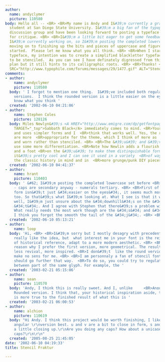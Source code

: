 ```yaml
---
author:
  name: andyclymer
  picture: 110580
body: Hello all -- <BR> <BR>My name is Andy and I&#39;m currently a graphic design
  student at San Diego State University. I&#39;m a big fan of the typophile critique
  discussion group and have been looking forward to posting a typeface of my own design
  for critique. <BR> <BR>I&#39;m a little bit eager to get some feedback on a face
  I&#39;m currently working on, so I&#39;m posting the completed lowercase set before
  moving on to finishing up the bits and pieces of uppercase and figures that I&#39;ve
  started.  Please let me know what you all think. <BR> <BR>When I started out this
  typeface, my intention was to create a simplified blackletter typeface that is able
  to be stenciled.  As you can see I have definately digressed from this original
  plan but it still hints to its calligraphic roots. <BR> <BR>Thanks! <BR> <BR><IMG
  SRC="http://www.typophile.com/forums/messages/29/1477.gif" ALT="Stencil Fraktur">
comments:
- author:
    name: andyclymer
    picture: 110580
  body: ' I forgot to mention one thing.  I&#39;ve included both regular and roudned
    versions.  I think the rounded version is a little easier on the eyes.  Let me
    know what you think '
  created: '2002-06-10 04:21:06'
- author:
    name: Stephen Coles
    picture: 128126
  body: Miles Newlyn&#39;s <A HREF="http://www.emigre.com/dp/getfontpage.php?PSabR.html"
    TARGET="_top">Sabbath Black</A> immediately comes to mind. <BR>Yours is more distressed
    and uses simpler forms and I  <BR>think that works well. Yes, the rounded edges
    are more  <BR>appropriate for the theme, which I think of more as  <BR>stamped
    and worn rather than stenciled. <BR> <BR>The &#39;u&#39; and &#39;v&#39; could
    use some more differentiation. <BR>Note how Newlin adds a flourish to his &#39;v&#39;
    and a foot <BR>on the &#39;u&#39; to make them distinguishable forms. <BR> <BR>Overall
    it&#39;s pretty cool and I can see it used in a variety  <BR>of ways - both with
    the classic history in mind and in  <BR>more grunge/punk DIY pieces. <BR> <BR>Stephen
  created: '2002-06-10 04:41:37'
- author:
    name: hrant
    picture: 110403
  body: ' &#62; I&#39;m posting the completed lowercase set before <BR> <BR>Good idea
    - caps are secondary anyway - numerals tertiary. <BR> <BR>First of all, the rounded
    form isn&#39;t just &#34;easier on the eyes&#34;, it seems much more authentic
    too. So that&#39;s what I&#39;m looking at. What I see is that it works quite
    well, I&#39;m just unsure about the &#34;downhill&#34;s on the &#34;f&#34; and
    &#34;t&#34;. And I agree with Stephen that there&#39;s a problem with the &#34;u&#34;/&#34;v&#34;.
    What really needs the most work though are the &#34;s&#34; and &#34;z&#34;. BTW,
    I think you forgot the smooth the tail of the &#34;j&#34;. <BR> <BR>hhp '
  created: '2002-06-10 05:13:21'
- author:
    name: loop
  body: 'Hi, <BR> <BR>I&#39;m sorry but I mostly desagry with precedent post. <BR>I
    really like the idea, but  what interest me in your font is the reinterpretation
    of historical reference, adapt to a more modern aesthetic. <BR> <BR>It&#39;s the
    reason why I prefer the first version, more geometrical. The result is more unique,
    less revival, more inspired. <BR>I don&#39;t  like the round vervion, it&#39;s
    make no sens for me. <BR> <BR>I am personnaly a fan of stencil font and I think  you
    should go further that way.  <BR>To do so, you could try to regulate the space
    between part of the same glyph. For example, the '
  created: '2003-02-21 05:15:06'
- author:
    name: sean
    picture: 110570
  body: 'Andy, I think this is really sweet. And I, unlike     <BR>Anouk, love the
    Rounded version. I think that, your historical inspiration aside, the Rounded
    is more true to the finished result of what this is '
  created: '2003-02-21 06:00:53'
- author:
    name: alchion
    picture: 110619
  body: "Hi Andy. I think this project would be worth finishing, I like the second/less
    angular \r\nversion best. u and v are a bit to close in form, s and z could use
    a little closing up.\r\nAre you doing any caps? How about a unicase instead of
    caps?\r\n\r\n"
  created: '2005-08-25 21:45:05'
date: '2002-06-10 04:19:33'
title: Stencil Fraktur

---
```

